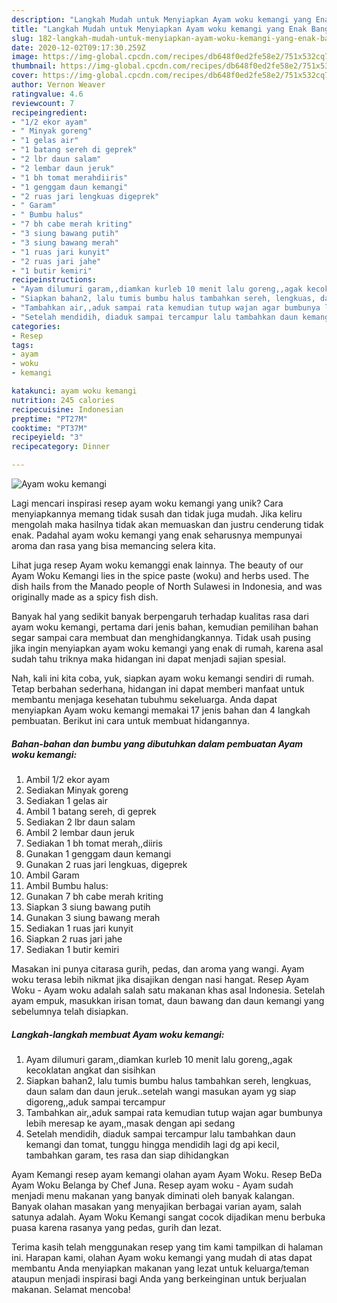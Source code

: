 ```yaml
---
description: "Langkah Mudah untuk Menyiapkan Ayam woku kemangi yang Enak Banget"
title: "Langkah Mudah untuk Menyiapkan Ayam woku kemangi yang Enak Banget"
slug: 182-langkah-mudah-untuk-menyiapkan-ayam-woku-kemangi-yang-enak-banget
date: 2020-12-02T09:17:30.259Z
image: https://img-global.cpcdn.com/recipes/db648f0ed2fe58e2/751x532cq70/ayam-woku-kemangi-foto-resep-utama.jpg
thumbnail: https://img-global.cpcdn.com/recipes/db648f0ed2fe58e2/751x532cq70/ayam-woku-kemangi-foto-resep-utama.jpg
cover: https://img-global.cpcdn.com/recipes/db648f0ed2fe58e2/751x532cq70/ayam-woku-kemangi-foto-resep-utama.jpg
author: Vernon Weaver
ratingvalue: 4.6
reviewcount: 7
recipeingredient:
- "1/2 ekor ayam"
- " Minyak goreng"
- "1 gelas air"
- "1 batang sereh di geprek"
- "2 lbr daun salam"
- "2 lembar daun jeruk"
- "1 bh tomat merahdiiris"
- "1 genggam daun kemangi"
- "2 ruas jari lengkuas digeprek"
- " Garam"
- " Bumbu halus"
- "7 bh cabe merah kriting"
- "3 siung bawang putih"
- "3 siung bawang merah"
- "1 ruas jari kunyit"
- "2 ruas jari jahe"
- "1 butir kemiri"
recipeinstructions:
- "Ayam dilumuri garam,,diamkan kurleb 10 menit lalu goreng,,agak kecoklatan angkat dan sisihkan"
- "Siapkan bahan2, lalu tumis bumbu halus tambahkan sereh, lengkuas, daun salam dan daun jeruk..setelah wangi masukan ayam yg siap digoreng,,aduk sampai tercampur"
- "Tambahkan air,,aduk sampai rata kemudian tutup wajan agar bumbunya lebih meresap ke ayam,,masak dengan api sedang"
- "Setelah mendidih, diaduk sampai tercampur lalu tambahkan daun kemangi dan tomat, tunggu hingga mendidih lagi dg api kecil, tambahkan garam, tes rasa dan siap dihidangkan"
categories:
- Resep
tags:
- ayam
- woku
- kemangi

katakunci: ayam woku kemangi 
nutrition: 245 calories
recipecuisine: Indonesian
preptime: "PT27M"
cooktime: "PT37M"
recipeyield: "3"
recipecategory: Dinner

---
```



![Ayam woku kemangi](https://img-global.cpcdn.com/recipes/db648f0ed2fe58e2/751x532cq70/ayam-woku-kemangi-foto-resep-utama.jpg)

Lagi mencari inspirasi resep ayam woku kemangi yang unik? Cara menyiapkannya memang tidak susah dan tidak juga mudah. Jika keliru mengolah maka hasilnya tidak akan memuaskan dan justru cenderung tidak enak. Padahal ayam woku kemangi yang enak seharusnya mempunyai aroma dan rasa yang bisa memancing selera kita.

Lihat juga resep Ayam woku kemanggi enak lainnya. The beauty of our Ayam Woku Kemangi lies in the spice paste (woku) and herbs used. The dish hails from the Manado people of North Sulawesi in Indonesia, and was originally made as a spicy fish dish.

Banyak hal yang sedikit banyak berpengaruh terhadap kualitas rasa dari ayam woku kemangi, pertama dari jenis bahan, kemudian pemilihan bahan segar sampai cara membuat dan menghidangkannya. Tidak usah pusing jika ingin menyiapkan ayam woku kemangi yang enak di rumah, karena asal sudah tahu triknya maka hidangan ini dapat menjadi sajian spesial.


Nah, kali ini kita coba, yuk, siapkan ayam woku kemangi sendiri di rumah. Tetap berbahan sederhana, hidangan ini dapat memberi manfaat untuk membantu menjaga kesehatan tubuhmu sekeluarga. Anda dapat menyiapkan Ayam woku kemangi memakai 17 jenis bahan dan 4 langkah pembuatan. Berikut ini cara untuk membuat hidangannya.

<!--inarticleads1-->

##### Bahan-bahan dan bumbu yang dibutuhkan dalam pembuatan Ayam woku kemangi:

1. Ambil 1/2 ekor ayam
1. Sediakan  Minyak goreng
1. Sediakan 1 gelas air
1. Ambil 1 batang sereh, di geprek
1. Sediakan 2 lbr daun salam
1. Ambil 2 lembar daun jeruk
1. Sediakan 1 bh tomat merah,,diiris
1. Gunakan 1 genggam daun kemangi
1. Gunakan 2 ruas jari lengkuas, digeprek
1. Ambil  Garam
1. Ambil  Bumbu halus:
1. Gunakan 7 bh cabe merah kriting
1. Siapkan 3 siung bawang putih
1. Gunakan 3 siung bawang merah
1. Sediakan 1 ruas jari kunyit
1. Siapkan 2 ruas jari jahe
1. Sediakan 1 butir kemiri


Masakan ini punya citarasa gurih, pedas, dan aroma yang wangi. Ayam woku terasa lebih nikmat jika disajikan dengan nasi hangat. Resep Ayam Woku - Ayam woku adalah salah satu makanan khas asal Indonesia. Setelah ayam empuk, masukkan irisan tomat, daun bawang dan daun kemangi yang sebelumnya telah disiapkan. 

<!--inarticleads2-->

##### Langkah-langkah membuat Ayam woku kemangi:

1. Ayam dilumuri garam,,diamkan kurleb 10 menit lalu goreng,,agak kecoklatan angkat dan sisihkan
1. Siapkan bahan2, lalu tumis bumbu halus tambahkan sereh, lengkuas, daun salam dan daun jeruk..setelah wangi masukan ayam yg siap digoreng,,aduk sampai tercampur
1. Tambahkan air,,aduk sampai rata kemudian tutup wajan agar bumbunya lebih meresap ke ayam,,masak dengan api sedang
1. Setelah mendidih, diaduk sampai tercampur lalu tambahkan daun kemangi dan tomat, tunggu hingga mendidih lagi dg api kecil, tambahkan garam, tes rasa dan siap dihidangkan


Ayam Kemangi resep ayam kemangi olahan ayam Ayam Woku. Resep BeDa Ayam Woku Belanga by Chef Juna. Resep ayam woku - Ayam sudah menjadi menu makanan yang banyak diminati oleh banyak kalangan. Banyak olahan masakan yang menyajikan berbagai varian ayam, salah satunya adalah. Ayam Woku Kemangi sangat cocok dijadikan menu berbuka puasa karena rasanya yang pedas, gurih dan lezat. 

Terima kasih telah menggunakan resep yang tim kami tampilkan di halaman ini. Harapan kami, olahan Ayam woku kemangi yang mudah di atas dapat membantu Anda menyiapkan makanan yang lezat untuk keluarga/teman ataupun menjadi inspirasi bagi Anda yang berkeinginan untuk berjualan makanan. Selamat mencoba!
